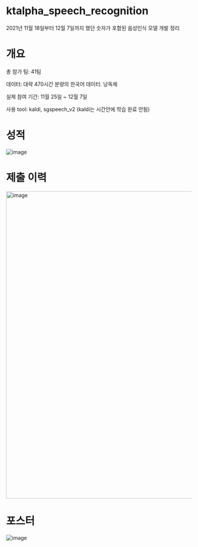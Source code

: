 # ktalpha_speech_recognition
2021년 11월 18일부터 12월 7일까지 했던 숫자가 포함된 음성인식 모델 개발 정리 




# 개요

총 참가 팀: 41팀

데이터: 대략 470시간 분량의 한국어 데이터. 낭독체

실제 참여 기간: 11월 25일 ~ 12월 7일

사용 tool: kaldi, sgspeech_v2 (kaldi는 시간안에 학습 완료 안됨)


# 성적

![image](https://user-images.githubusercontent.com/7467605/144986778-d58ce431-01a7-4074-973c-545d68964cf0.png)

# 제출 이력

<img width="832" alt="image" src="https://user-images.githubusercontent.com/7467605/144986734-2ef1df9d-e2a0-4f94-b89f-e6248aafc274.png">



# 포스터
![image](https://user-images.githubusercontent.com/7467605/144969143-29c28b37-6d5d-4535-8f2e-4d42d913f019.png)


